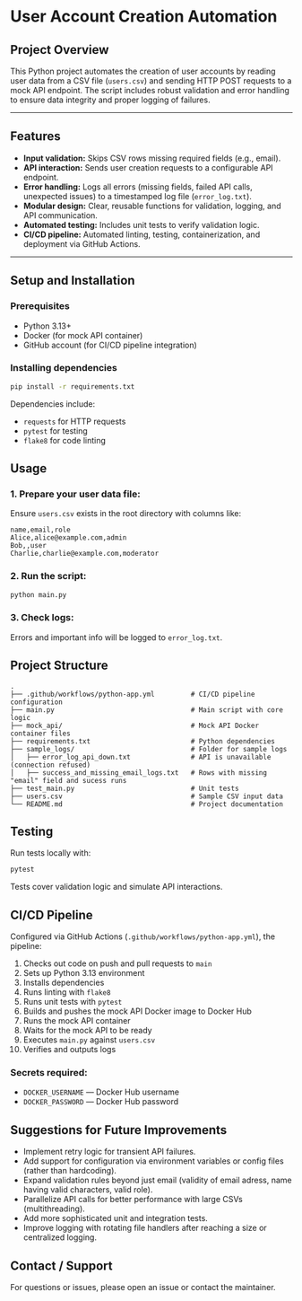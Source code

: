 # User Account Creation Automation

## Project Overview
This Python project automates the creation of user accounts by reading user data from a CSV file (`users.csv`) and sending HTTP POST requests to a mock API endpoint. The script includes robust validation and error handling to ensure data integrity and proper logging of failures.

---

## Features
- **Input validation:** Skips CSV rows missing required fields (e.g., email).
- **API interaction:** Sends user creation requests to a configurable API endpoint.
- **Error handling:** Logs all errors (missing fields, failed API calls, unexpected issues) to a timestamped log file (`error_log.txt`).
- **Modular design:** Clear, reusable functions for validation, logging, and API communication.
- **Automated testing:** Includes unit tests to verify validation logic.
- **CI/CD pipeline:** Automated linting, testing, containerization, and deployment via GitHub Actions.

---

## Setup and Installation

### Prerequisites
- Python 3.13+
- Docker (for mock API container)
- GitHub account (for CI/CD pipeline integration)

### Installing dependencies
```bash
pip install -r requirements.txt
```

Dependencies include:
- `requests` for HTTP requests
- `pytest` for testing
- `flake8` for code linting

## Usage

### 1. Prepare your user data file:
Ensure `users.csv` exists in the root directory with columns like:
```csv
name,email,role
Alice,alice@example.com,admin
Bob,,user
Charlie,charlie@example.com,moderator
```

### 2. Run the script:
```bash
python main.py
```

### 3. Check logs:
Errors and important info will be logged to `error_log.txt`.

## Project Structure
```
.
├── .github/workflows/python-app.yml         # CI/CD pipeline configuration
├── main.py                                  # Main script with core logic
├── mock_api/                                # Mock API Docker container files
├── requirements.txt                         # Python dependencies
├── sample_logs/                             # Folder for sample logs
│   ├── error_log_api_down.txt               # API is unavailable (connection refused)
│   ├── success_and_missing_email_logs.txt   # Rows with missing "email" field and sucess runs
├── test_main.py                             # Unit tests
├── users.csv                                # Sample CSV input data
└── README.md                                # Project documentation
```

## Testing
Run tests locally with:
```bash
pytest
```

Tests cover validation logic and simulate API interactions.

## CI/CD Pipeline
Configured via GitHub Actions (`.github/workflows/python-app.yml`), the pipeline:

1. Checks out code on push and pull requests to `main`
2. Sets up Python 3.13 environment
3. Installs dependencies
4. Runs linting with `flake8`
5. Runs unit tests with `pytest`
6. Builds and pushes the mock API Docker image to Docker Hub
7. Runs the mock API container
8. Waits for the mock API to be ready
9. Executes `main.py` against `users.csv`
10. Verifies and outputs logs

### Secrets required:
- `DOCKER_USERNAME` — Docker Hub username
- `DOCKER_PASSWORD` — Docker Hub password

## Suggestions for Future Improvements
- Implement retry logic for transient API failures.
- Add support for configuration via environment variables or config files (rather than hardcoding).
- Expand validation rules beyond just email (validity of email adress, name having valid characters, valid role).
- Parallelize API calls for better performance with large CSVs (multithreading).
- Add more sophisticated unit and integration tests.
- Improve logging with rotating file handlers after reaching a size or centralized logging.

## Contact / Support
For questions or issues, please open an issue or contact the maintainer.
